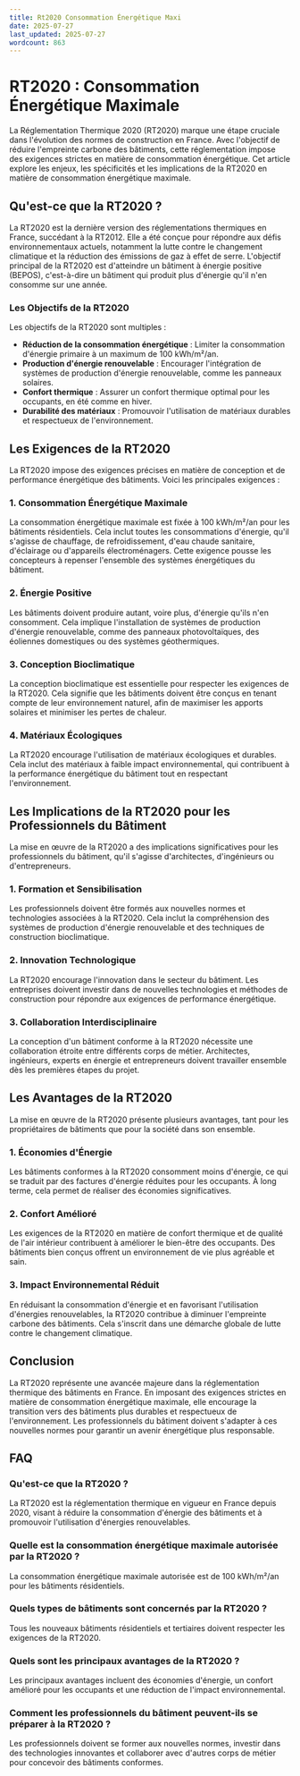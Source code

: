 ```yaml
---
title: Rt2020 Consommation Énergétique Maxi
date: 2025-07-27
last_updated: 2025-07-27
wordcount: 863
---
```


# RT2020 : Consommation Énergétique Maximale

La Réglementation Thermique 2020 (RT2020) marque une étape cruciale dans l'évolution des normes de construction en France. Avec l'objectif de réduire l'empreinte carbone des bâtiments, cette réglementation impose des exigences strictes en matière de consommation énergétique. Cet article explore les enjeux, les spécificités et les implications de la RT2020 en matière de consommation énergétique maximale.

## Qu'est-ce que la RT2020 ?

La RT2020 est la dernière version des réglementations thermiques en France, succédant à la RT2012. Elle a été conçue pour répondre aux défis environnementaux actuels, notamment la lutte contre le changement climatique et la réduction des émissions de gaz à effet de serre. L'objectif principal de la RT2020 est d'atteindre un bâtiment à énergie positive (BEPOS), c'est-à-dire un bâtiment qui produit plus d'énergie qu'il n'en consomme sur une année.

### Les Objectifs de la RT2020

Les objectifs de la RT2020 sont multiples :

- **Réduction de la consommation énergétique** : Limiter la consommation d'énergie primaire à un maximum de 100 kWh/m²/an.
- **Production d'énergie renouvelable** : Encourager l'intégration de systèmes de production d'énergie renouvelable, comme les panneaux solaires.
- **Confort thermique** : Assurer un confort thermique optimal pour les occupants, en été comme en hiver.
- **Durabilité des matériaux** : Promouvoir l'utilisation de matériaux durables et respectueux de l'environnement.

## Les Exigences de la RT2020

La RT2020 impose des exigences précises en matière de conception et de performance énergétique des bâtiments. Voici les principales exigences :

### 1. Consommation Énergétique Maximale

La consommation énergétique maximale est fixée à 100 kWh/m²/an pour les bâtiments résidentiels. Cela inclut toutes les consommations d'énergie, qu'il s'agisse de chauffage, de refroidissement, d'eau chaude sanitaire, d'éclairage ou d'appareils électroménagers. Cette exigence pousse les concepteurs à repenser l'ensemble des systèmes énergétiques du bâtiment.

### 2. Énergie Positive

Les bâtiments doivent produire autant, voire plus, d'énergie qu'ils n'en consomment. Cela implique l'installation de systèmes de production d'énergie renouvelable, comme des panneaux photovoltaïques, des éoliennes domestiques ou des systèmes géothermiques.

### 3. Conception Bioclimatique

La conception bioclimatique est essentielle pour respecter les exigences de la RT2020. Cela signifie que les bâtiments doivent être conçus en tenant compte de leur environnement naturel, afin de maximiser les apports solaires et minimiser les pertes de chaleur.

### 4. Matériaux Écologiques

La RT2020 encourage l'utilisation de matériaux écologiques et durables. Cela inclut des matériaux à faible impact environnemental, qui contribuent à la performance énergétique du bâtiment tout en respectant l'environnement.

## Les Implications de la RT2020 pour les Professionnels du Bâtiment

La mise en œuvre de la RT2020 a des implications significatives pour les professionnels du bâtiment, qu'il s'agisse d'architectes, d'ingénieurs ou d'entrepreneurs.

### 1. Formation et Sensibilisation

Les professionnels doivent être formés aux nouvelles normes et technologies associées à la RT2020. Cela inclut la compréhension des systèmes de production d'énergie renouvelable et des techniques de construction bioclimatique.

### 2. Innovation Technologique

La RT2020 encourage l'innovation dans le secteur du bâtiment. Les entreprises doivent investir dans de nouvelles technologies et méthodes de construction pour répondre aux exigences de performance énergétique.

### 3. Collaboration Interdisciplinaire

La conception d'un bâtiment conforme à la RT2020 nécessite une collaboration étroite entre différents corps de métier. Architectes, ingénieurs, experts en énergie et entrepreneurs doivent travailler ensemble dès les premières étapes du projet.

## Les Avantages de la RT2020

La mise en œuvre de la RT2020 présente plusieurs avantages, tant pour les propriétaires de bâtiments que pour la société dans son ensemble.

### 1. Économies d'Énergie

Les bâtiments conformes à la RT2020 consomment moins d'énergie, ce qui se traduit par des factures d'énergie réduites pour les occupants. À long terme, cela permet de réaliser des économies significatives.

### 2. Confort Amélioré

Les exigences de la RT2020 en matière de confort thermique et de qualité de l'air intérieur contribuent à améliorer le bien-être des occupants. Des bâtiments bien conçus offrent un environnement de vie plus agréable et sain.

### 3. Impact Environnemental Réduit

En réduisant la consommation d'énergie et en favorisant l'utilisation d'énergies renouvelables, la RT2020 contribue à diminuer l'empreinte carbone des bâtiments. Cela s'inscrit dans une démarche globale de lutte contre le changement climatique.

## Conclusion

La RT2020 représente une avancée majeure dans la réglementation thermique des bâtiments en France. En imposant des exigences strictes en matière de consommation énergétique maximale, elle encourage la transition vers des bâtiments plus durables et respectueux de l'environnement. Les professionnels du bâtiment doivent s'adapter à ces nouvelles normes pour garantir un avenir énergétique plus responsable.

## FAQ

### Qu'est-ce que la RT2020 ?

La RT2020 est la réglementation thermique en vigueur en France depuis 2020, visant à réduire la consommation d'énergie des bâtiments et à promouvoir l'utilisation d'énergies renouvelables.

### Quelle est la consommation énergétique maximale autorisée par la RT2020 ?

La consommation énergétique maximale autorisée est de 100 kWh/m²/an pour les bâtiments résidentiels.

### Quels types de bâtiments sont concernés par la RT2020 ?

Tous les nouveaux bâtiments résidentiels et tertiaires doivent respecter les exigences de la RT2020.

### Quels sont les principaux avantages de la RT2020 ?

Les principaux avantages incluent des économies d'énergie, un confort amélioré pour les occupants et une réduction de l'impact environnemental.

### Comment les professionnels du bâtiment peuvent-ils se préparer à la RT2020 ?

Les professionnels doivent se former aux nouvelles normes, investir dans des technologies innovantes et collaborer avec d'autres corps de métier pour concevoir des bâtiments conformes.